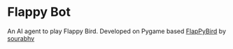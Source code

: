 # Flappy Bot
An AI agent to play Flappy Bird. Developed on Pygame based [FlapPyBird](https://github.com/sourabhv/FlapPyBird) by [sourabhv](https://github.com/sourabhv)
